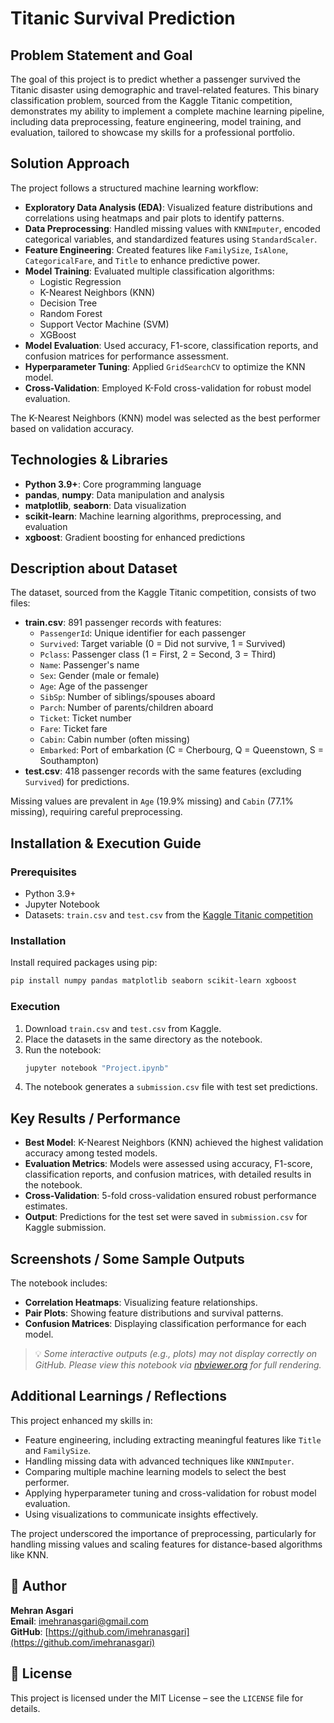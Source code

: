 # Titanic Survival Prediction

## Problem Statement and Goal

The goal of this project is to predict whether a passenger survived the Titanic disaster using demographic and travel-related features. This binary classification problem, sourced from the Kaggle Titanic competition, demonstrates my ability to implement a complete machine learning pipeline, including data preprocessing, feature engineering, model training, and evaluation, tailored to showcase my skills for a professional portfolio.

## Solution Approach

The project follows a structured machine learning workflow:
- **Exploratory Data Analysis (EDA)**: Visualized feature distributions and correlations using heatmaps and pair plots to identify patterns.
- **Data Preprocessing**: Handled missing values with `KNNImputer`, encoded categorical variables, and standardized features using `StandardScaler`.
- **Feature Engineering**: Created features like `FamilySize`, `IsAlone`, `CategoricalFare`, and `Title` to enhance predictive power.
- **Model Training**: Evaluated multiple classification algorithms:
  - Logistic Regression
  - K-Nearest Neighbors (KNN)
  - Decision Tree
  - Random Forest
  - Support Vector Machine (SVM)
  - XGBoost
- **Model Evaluation**: Used accuracy, F1-score, classification reports, and confusion matrices for performance assessment.
- **Hyperparameter Tuning**: Applied `GridSearchCV` to optimize the KNN model.
- **Cross-Validation**: Employed K-Fold cross-validation for robust model evaluation.

The K-Nearest Neighbors (KNN) model was selected as the best performer based on validation accuracy.

## Technologies & Libraries

- **Python 3.9+**: Core programming language
- **pandas**, **numpy**: Data manipulation and analysis
- **matplotlib**, **seaborn**: Data visualization
- **scikit-learn**: Machine learning algorithms, preprocessing, and evaluation
- **xgboost**: Gradient boosting for enhanced predictions

## Description about Dataset

The dataset, sourced from the Kaggle Titanic competition, consists of two files:
- **train.csv**: 891 passenger records with features:
  - `PassengerId`: Unique identifier for each passenger
  - `Survived`: Target variable (0 = Did not survive, 1 = Survived)
  - `Pclass`: Passenger class (1 = First, 2 = Second, 3 = Third)
  - `Name`: Passenger's name
  - `Sex`: Gender (male or female)
  - `Age`: Age of the passenger
  - `SibSp`: Number of siblings/spouses aboard
  - `Parch`: Number of parents/children aboard
  - `Ticket`: Ticket number
  - `Fare`: Ticket fare
  - `Cabin`: Cabin number (often missing)
  - `Embarked`: Port of embarkation (C = Cherbourg, Q = Queenstown, S = Southampton)
- **test.csv**: 418 passenger records with the same features (excluding `Survived`) for predictions.

Missing values are prevalent in `Age` (19.9% missing) and `Cabin` (77.1% missing), requiring careful preprocessing.

## Installation & Execution Guide

### Prerequisites
- Python 3.9+
- Jupyter Notebook
- Datasets: `train.csv` and `test.csv` from the [Kaggle Titanic competition](https://www.kaggle.com/c/titanic/data)

### Installation
Install required packages using pip:
```bash
pip install numpy pandas matplotlib seaborn scikit-learn xgboost
```

### Execution
1. Download `train.csv` and `test.csv` from Kaggle.
2. Place the datasets in the same directory as the notebook.
3. Run the notebook:
   ```bash
   jupyter notebook "Project.ipynb"
   ```
4. The notebook generates a `submission.csv` file with test set predictions.

## Key Results / Performance

- **Best Model**: K-Nearest Neighbors (KNN) achieved the highest validation accuracy among tested models.
- **Evaluation Metrics**: Models were assessed using accuracy, F1-score, classification reports, and confusion matrices, with detailed results in the notebook.
- **Cross-Validation**: 5-fold cross-validation ensured robust performance estimates.
- **Output**: Predictions for the test set were saved in `submission.csv` for Kaggle submission.

## Screenshots / Some Sample Outputs

The notebook includes:
- **Correlation Heatmaps**: Visualizing feature relationships.
- **Pair Plots**: Showing feature distributions and survival patterns.
- **Confusion Matrices**: Displaying classification performance for each model.

> 💡 *Some interactive outputs (e.g., plots) may not display correctly on GitHub. Please view this notebook via [nbviewer.org](https://nbviewer.org) for full rendering.*

## Additional Learnings / Reflections

This project enhanced my skills in:
- Feature engineering, including extracting meaningful features like `Title` and `FamilySize`.
- Handling missing data with advanced techniques like `KNNImputer`.
- Comparing multiple machine learning models to select the best performer.
- Applying hyperparameter tuning and cross-validation for robust model evaluation.
- Using visualizations to communicate insights effectively.

The project underscored the importance of preprocessing, particularly for handling missing values and scaling features for distance-based algorithms like KNN.

## 👤 Author

**Mehran Asgari**  
**Email**: [imehranasgari@gmail.com](mailto:imehranasgari@gmail.com)  
**GitHub**: [https://github.com/imehranasgari](https://github.com/imehranasgari)

## 📄 License

This project is licensed under the MIT License – see the `LICENSE` file for details.